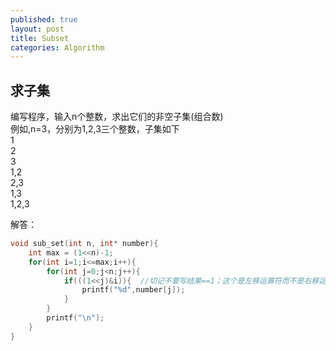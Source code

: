 ```yaml
---
published: true
layout: post
title: Subset
categories: Algorithm
---
```


## 求子集

编写程序，输入n个整数，求出它们的非空子集(组合数)  
例如,n=3，分别为1,2,3三个整数，子集如下  
1  
2  
3  
1,2  
2,3  
1,3  
1,2,3  


解答：

```C
void sub_set(int n, int* number){
	int max = (1<<n)-1;
	for(int i=1;i<=max;i++){
		for(int j=0;j<n;j++){
			if(((1<<j)&i)){  //切记不要写结果==1；这个是左移运算符而不是右移运算符!!!
				printf("%d",number[j]);
			}
		}
		printf("\n");
	}
}

```
